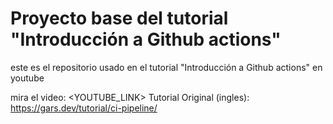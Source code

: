 # Proyecto base del tutorial "Introducción a Github actions"

este es el repositorio usado en el tutorial "Introducción a Github actions" en youtube

mira el video: <YOUTUBE_LINK>
Tutorial Original (ingles): https://gars.dev/tutorial/ci-pipeline/

